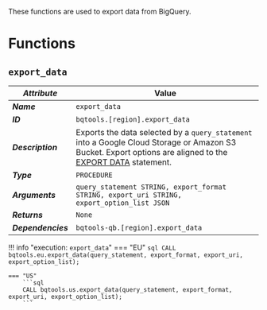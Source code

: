 These functions are used to export data from BigQuery.

# Functions
## **`export_data`**
_**Attribute**_ | Value
--- | ---
_**Name**_ | `export_data`
_**ID**_ | `bqtools.[region].export_data`
_**Description**_ | Exports the data selected by a `query_statement` into a Google Cloud Storage or Amazon S3 Bucket. Export options are aligned to the [EXPORT DATA](https://cloud.google.com/bigquery/docs/reference/standard-sql/other-statements#export_data_statement) statement.
_**Type**_ | `PROCEDURE`
_**Arguments**_ | `query_statement STRING, export_format STRING, export_uri STRING, export_option_list JSON`
_**Returns**_ | `None`
_**Dependencies**_ | `bqtools-qb.[region].export_data`

!!! info "execution: `export_data`"
    === "EU"
        ```sql
        CALL bqtools.eu.export_data(query_statement, export_format, export_uri, export_option_list);
        ```

    === "US"
        ```sql
        CALL bqtools.us.export_data(query_statement, export_format, export_uri, export_option_list);
        ```